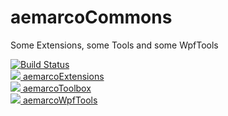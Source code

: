 # aemarcoCommons

Some Extensions, some Tools and some WpfTools

[![Build Status](https://dev.azure.com/aemarco/aemarcoCommons/_apis/build/status/aemarco.aemarcoCommons?branchName=master)](https://dev.azure.com/aemarco/aemarcoCommons/_build/latest?definitionId=10&branchName=master)<br/>
<a href=https://www.nuget.org/packages/aemarcoExtensions><img src="https://buildstats.info/nuget/aemarcoExtensions"> aemarcoExtensions</a><br/>
<a href=https://www.nuget.org/packages/aemarcoToolbox><img src="https://buildstats.info/nuget/aemarcoToolbox"> aemarcoToolbox</a><br/>
<a href=https://www.nuget.org/packages/aemarcoWpfTools><img src="https://buildstats.info/nuget/aemarcoWpfTools"> aemarcoWpfTools</a><br/>

